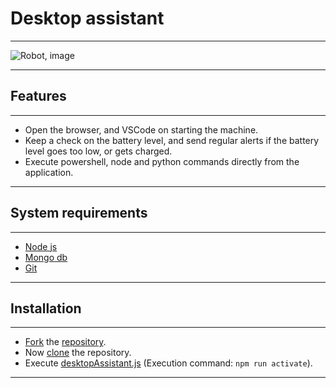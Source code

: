 # Desktop assistant

---

![Robot, image](https://cdn.pixabay.com/photo/2020/10/31/19/25/robot-5702074_960_720.png)

---

## Features

---

- Open the browser, and VSCode on starting the machine.
- Keep a check on the battery level, and send regular alerts if the battery level goes too low, or gets charged.
- Execute powershell, node and python commands directly from the application.

---

## System requirements

---

- [Node js](https://nodejs.org)
- [Mongo db](https://www.mongodb.com)
- [Git](https://git-scm.com/)

---

## Installation

---

- [Fork](https://docs.github.com/en/get-started/quickstart/fork-a-repo) the [repository](https://docs.github.com/en/repositories/creating-and-managing-repositories/about-repositories).
- Now [clone](https://docs.github.com/en/repositories/creating-and-managing-repositories/cloning-a-repository) the repository.
- Execute [desktopAssistant.js](./desktopAssistant.js) (Execution command: `npm run activate`).

---